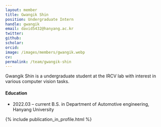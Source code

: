 ```yaml
---
layout: member
title: Gwangik Shin
position: Undergraduate Intern
handle: gwangik
email: david5432@hanyang.ac.kr
twitter: 
github: 
scholar: 
orcid: 
image: /images/members/gwangik.webp
cv: 
permalink: /team/gwangik-shin
---
```


Gwangik Shin is a undergraduate student at the IRCV lab with interest in various computer vision tasks.


#### Education

<ul class="chronological">
  <li><span>2022.03 – current</span> B.S. in Department of Automotive engineering, Hanyang University</li>
</ul>

{% include publication_in_profile.html %}

